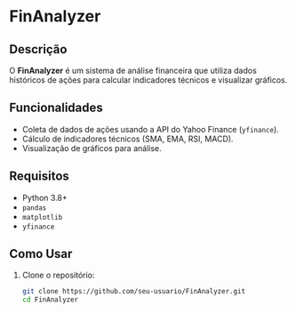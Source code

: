 # FinAnalyzer

## Descrição
O **FinAnalyzer** é um sistema de análise financeira que utiliza dados históricos de ações para calcular indicadores técnicos e visualizar gráficos.

## Funcionalidades
- Coleta de dados de ações usando a API do Yahoo Finance (`yfinance`).
- Cálculo de indicadores técnicos (SMA, EMA, RSI, MACD).
- Visualização de gráficos para análise.

## Requisitos
- Python 3.8+
- `pandas`
- `matplotlib`
- `yfinance`

## Como Usar
1. Clone o repositório:
   ```bash
   git clone https://github.com/seu-usuario/FinAnalyzer.git
   cd FinAnalyzer
